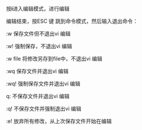 按**i**进入编辑模式，进行编辑

编辑结束，按ESC 键 跳到命令模式，然后输入退出命令：

:w 保存文件但不退出vi 编辑

:w! 强制保存，不退出vi 编辑

:w file 将修改另存到file中，不退出vi 编辑

:wq 保存文件并退出vi 编辑

:wq! 强制保存文件并退出vi 编辑

q: 不保存文件并退出vi 编辑

:q! 不保存文件并强制退出vi 编辑

:e! 放弃所有修改，从上次保存文件开始在编辑